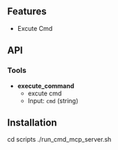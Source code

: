 ## Features

- Excute Cmd

## API

### Tools

- **execute_command**
  - excute cmd
  - Input: `cmd` (string)

## Installation
cd scripts
./run_cmd_mcp_server.sh